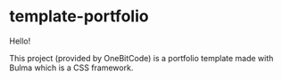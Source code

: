 # template-portfolio
Hello!

This project (provided by OneBitCode) is a portfolio template made with Bulma which is a CSS framework. 
